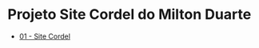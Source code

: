 # Projeto Site Cordel do Milton Duarte
<ul>
    <li>
    <a href="https://vanessacml.github.io/projeto-cordel/">01 - Site Cordel</a>
    </li> 
</ul>
